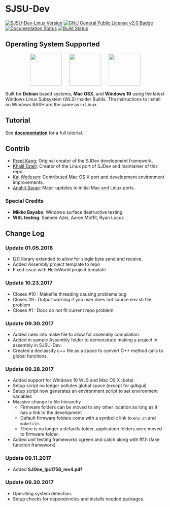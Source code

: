 # SJSU-Dev

[![SJSU-Dev-Linux Version](https://img.shields.io/badge/version-1.0.0-blue.svg)](https://github.com/kammce/SJSU-DEV-Linux)
[![GNU General Public License v2.0 Badge](https://img.shields.io/badge/license-GNUv2.0-blue.svg)](https://github.com/kammce/SJSU-Dev)
[![Documentation Status](https://readthedocs.org/projects/sjsu-dev/badge/?version=latest)](http://sjsu-dev.readthedocs.io/en/latest)
[![Build Status](https://travis-ci.org/kammce/SJSU-Dev.svg?branch=master)](https://travis-ci.org/kammce/SJSU-Dev)

## Operating System Supported

<p align="center">
<img src="https://assets.ubuntu.com/v1/29985a98-ubuntu-logo32.png" height="100px"/>
&nbsp;&nbsp;&nbsp;&nbsp;
<img src="http://cdn.osxdaily.com/wp-content/uploads/2010/10/giant-apple-logo-bw.png" height="100px" />
&nbsp;&nbsp;&nbsp;&nbsp;
<img src="https://cdn.worldvectorlogo.com/logos/microsoft-windows-22.svg" height="100px" />
</p>

Built for **Debian** based systems, **Mac OSX**, and **Windows 10** using the latest Windows Linux Subsystem (WLS) Insider Builds. The instructions to install on Windows BASH are the same as in Linux.

## Tutorial

See **[documentation](http://sjsu-dev.readthedocs.io/en/latest/?badge=latest)** for a full tutorial.

## Contrib
* [Preet Kang](http://www.socialledge.com/sjsu/index.php?title=Main_Page): Original creator of the SJDev development framework.
* [Khalil Estell](http://kammce.io): Creator of the Linux port of SJDev and maintainer of this repo.
* [Kai Wetlesen](https://github.com/kaiwetlesen): Contributed Mac OS X port and development environment improvements.
* [Anahit Sarao](https://github.com/s3nu): Major updates to initial Mac and Linux ports.

### Special Credits
* **Mikko Bayabo**: Windows surface destructive testing
* **WSL testing**: Sameer Azer, Aaron Moffit, Ryan Lucus

## Change Log

### Update 01.05.2018

* I2C library extended to allow for single byte send and receive.
* Added Assembly project template to repo
* Fixed issue with HelloWorld project template

### Update 10.23.2017

* Closes #10 : Makefile threading causing problems bug
* Closes #9 : Output warning if you user does not source env.sh file problem
* Closes #1 : Docs do not fit current repo problem

### Update 09.30.2017
* Added rules into make file to allow for assembly compilation.
* Added in sample Assembly folder to demonstrate making a project in assembly in SJSU-Dev.
* Created a declassify c++ file as a space to convert C++ method calls to global functions.

### Update 09.28.2017

* Added support for Windows 10 WLS and Mac OS X (beta)
* Setup script no longer pollutes global space (except for gdbgui)
* Setup script now generates an environment script to set environment variables
* Massive change to file hierarchy
	* Firmware folders can be moved to any other location as long as it has a link to the development
	* Default firmware folders come with a symbolic link to `env.sh` and `makefile`.
	* There is no longer a defaults folder, application folders were moved to firmware folder.
* Added unit testing frameworks cgreen and catch along with fff.h (fake function framework)

### Update 09.11.2017

* Added **SJOne_lpc1758_rev4.pdf**

### Update 09.30.2017

* Operating system detection.
* Setup checks for dependencies and installs needed packages.


<!--

apt-get install python-sphinx
pip install sphinx

sudo pip install breathe
sudo apt-get install doxygen

https://github.com/Velron/doxygen-bootstrapped

-->
